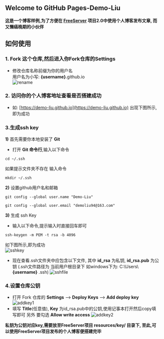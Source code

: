 ## Welcome to GitHub Pages-Demo-Liu

**这是一个博客样例,为了方便在 [FreeServer](https://github.com/Demo-Liu/FreeServer) 项目2.0中使用个人博客发布文章, 而又懒癌晚期的小伙伴**

## 如何使用

### 1. Fork 这个仓库,然后进入你Fork仓库的Settings   

  -  修改仓库名称前缀为你的用户名  
     用户名为小写: **{username}**.github.io  
  ![rename](https://github.com/Demo-Liu/MyPicture/raw/master/githubio/rename.png)

### 2. 访问你的个人博客地址查看是否搭建成功
  - 如: [https://demo-liu.github.io](https://demo-liu.github.io)
    出现下图所示,即为成功
    
### 3.生成ssh key  
  **1)** 首先需要你本地安装了 **Git**  
  - 打开 **Git 命令行**,输入以下命令  
  ```
  cd ~/.ssh
  ```
  如果提示文件夹不存在 输入命令  
  ```
  mkdir ~/.ssh
  ```
  **2)** 设置github用户名和邮箱
  ```
  git config --global user.name "Demo-Liu"
  ```
  ```
  git config --global user.email "demoliu94@163.com"
  ```
  **3)** 生成 ssh Key
  - 输入以下命令,提示输入时直接回车即可
  ```
  ssh-keygen -m PEM -t rsa -b 4096
  ```
  如下图所示,即为成功  
  ![sshkey](https://github.com/Demo-Liu/MyPicture/raw/master/githubio/sshkey.png)
  - 现在查看.ssh文件夹中应包含以下文件, 其中 **id_rsa** 为私钥, **id_rsa.pub** 为公钥 
  (.ssh文件路径为 当前用户根目录下 如windows下为: C:\Users\ **{username}** \.ssh)
  ![sshfile](https://github.com/Demo-Liu/MyPicture/raw/master/githubio/sshfile.png)
### 4.设置仓库公钥
  - 打开 Fork 仓库的 **Settings** --> **Deploy Keys** --> **Add deploy key**
  ![addkey1](https://github.com/Demo-Liu/MyPicture/raw/master/githubio/addkey1.png)
  - 填写 **Title**(任意值), **Key** 为id_rsa.pub中的公钥,使用记事本打开然后copy填写即可
    另外 要勾选 **Allow write access**
  ![addkey2](https://github.com/Demo-Liu/MyPicture/raw/master/githubio/addkey2.png)
  
  **私钥为公钥对应key,需要放至FreeServer项目 resources/key/ 目录下, 至此,可以使用FreeServer项目发布的个人博客便搭建完毕**
